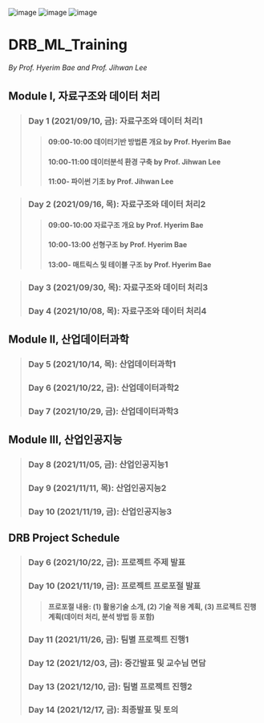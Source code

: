 ![image](https://user-images.githubusercontent.com/54383353/127461532-55b8b93d-0c7c-4ab3-ae9f-dd37f264d7f6.png)
![image](https://user-images.githubusercontent.com/54383353/127461752-0dc42cea-6808-42b1-bb21-8b884cd68a02.png)
![image](https://user-images.githubusercontent.com/54383353/127462127-2fbfe309-0498-4eec-9da1-c7dc559aa4a2.png)

# DRB_ML_Training
###### By Prof. Hyerim Bae and Prof. Jihwan Lee

## Module I, 자료구조와 데이터 처리
>### Day 1 (2021/09/10, 금): 자료구조와 데이터 처리1
>>#### 09:00-10:00 데이터기반 방법론 개요 by Prof. Hyerim Bae
>>#### 10:00-11:00 데이터분석 환경 구축 by Prof. Jihwan Lee
>>#### 11:00-      파이썬 기초 by Prof. Jihwan Lee

>### Day 2 (2021/09/16, 목): 자료구조와 데이터 처리2
>>#### 09:00-10:00 자료구조 개요 by Prof. Hyerim Bae
>>#### 10:00-13:00 선형구조 by Prof. Hyerim Bae
>>#### 13:00-      매트릭스 및 테이블 구조 by Prof. Hyerim Bae

>### Day 3 (2021/09/30, 목): 자료구조와 데이터 처리3
>### Day 4 (2021/10/08, 목): 자료구조와 데이터 처리4


## Module II, 산업데이터과학
>### Day 5 (2021/10/14, 목): 산업데이터과학1
>### Day 6 (2021/10/22, 금): 산업데이터과학2
>### Day 7 (2021/10/29, 금): 산업데이터과학3

## Module III, 산업인공지능
>### Day 8 (2021/11/05, 금): 산업인공지능1
>### Day 9 (2021/11/11, 목): 산업인공지능2
>### Day 10 (2021/11/19, 금): 산업인공지능3

## DRB Project Schedule
>### Day 6 (2021/10/22, 금): 프로젝트 주제 발표
>### Day 10 (2021/11/19, 금): 프로젝트 프로포절 발표
>>#### 프로포절 내용: (1) 활용기술 소개, (2) 기술 적용 계획, (3) 프로젝트 진행계획(데이터 처리, 분석 방법 등 포함)
>### Day 11 (2021/11/26, 금): 팀별 프로젝트 진행1
>### Day 12 (2021/12/03, 금): 중간발표 및 교수님 면담
>### Day 13 (2021/12/10, 금): 팀별 프로젝트 진행2
>### Day 14 (2021/12/17, 금): 최종발표 및 토의
